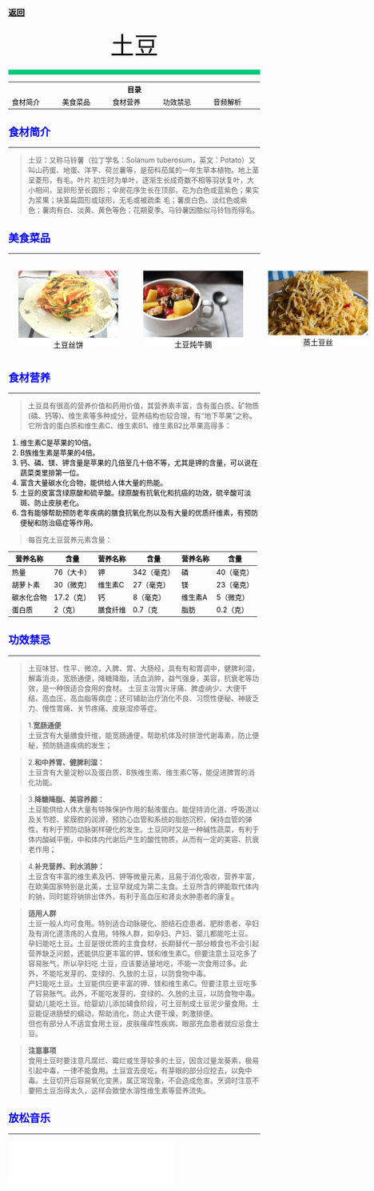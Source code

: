 ### [<font color="black">返回](../../../1.%20河南烩面.md#美食历史)

<div align="center">
    <font face="黑体" size="8">土豆</font>
</div></br>
<div style="background-color: #00CA79;height: 10px"></div>

<table style="border:none;">
    <tr>
        <th colspan="5"style="border:none;width: 850px">
            目录
        </th>
    </tr>
    <tr style="width: 500px; border:none;">
        <td style="border:none">
        食材简介
        </td>
        <td style="border:none">
        美食菜品
        </td>
        <td style="border:none">
        食材营养
        </td>
        <td style="border:none">
        功效禁忌
        </td>
        <td style="border:none">
        音频解析
        </td>
    </tr>
</table>

## <font color="blue">食材简介</font>

---

>土豆：又称马铃薯（拉丁学名：Solanum tuberosum，英文：Potato）又叫山药蛋、地蛋、洋芋、荷兰薯等，是茄科茄属的一年生草本植物。地上茎呈菱形，有毛。叶片
初生时为单叶，逐渐生长成奇数不相等羽状复叶，大小相间，呈卵形至长圆形；伞房花序生长在顶部，花为白色或蓝紫色；果实为浆果；块茎扁圆形或球形，无毛或被疏柔
毛；薯皮白色、淡红色或紫色；薯肉有白、淡黄、黄色等色；花期夏季。马铃薯因酷似马铃铛而得名。

## <font color="blue">美食菜品</font>

---

<div style="background: aquamarine;position: absolute;">
    <div style="background-color: white;width: 200px;height: 150px;margin: 20px;position: absolute;">
        <img src="../../../img/materials-dishes/土豆/土豆丝饼.jpg";width="100%";height="80%">
        <div style="font-size:15px;text-align: center;font-family: 'Bookman Old Style'">土豆丝饼</div>
    </div>
    <div style="background: white;width: 200px;height: 150px;margin:20px;position: absolute;left: 250px;">
         <img src="../../../img/materials-dishes/土豆/土豆炖牛腩.jpg";width="100%";height="70%">
        <div style="font-size:15px;text-align: center;font-family: 'Bookman Old Style'">土豆炖牛腩</div>
    </div>
    <div style="background-color: white;width: 200px;height: 150px;margin: 20px;position: absolute;left: 500px;">
        <img src="../../../img/materials-dishes/土豆/蒸土豆丝.png";width="100%";height="80%">
        <div style="font-size:15px;text-align: center;font-family: 'Bookman Old Style'">蒸土豆丝</div>
    </div>
    <div style="background: white;width: 200px;height: 150px;margin:20px;position: absolute;left: 750px;">
         <img src="../../../img/materials-dishes/土豆/奶油土豆泥.jpg";width="100%";height="70%">
        <div style="font-size:15px;text-align: center;font-family: 'Bookman Old Style'">奶油土豆泥</div>
    </div>
<div style="background: white;width: 200px;height: 150px;margin:20px;position: absolute;left: 1000px;">
         <img src="../../../img/materials-dishes/土豆/酸辣土豆丝.jpg";width="100%";height="70%">
        <div style="font-size:15px;text-align: center;font-family: 'Bookman Old Style'">酸辣土豆丝</div>
    </div>
</div>

<br>
<br>
<br>
<br>
<br>
<br>
<br>
<br>
<br>
<br>
<br>

## <font color="blue">食材营养</font>

---

>土豆具有很高的营养价值和药用价值，其营养素丰富，含有蛋白质、矿物质(磷、钙等)、维生素等多种成分，营养结构也较合理，有“地下苹果”之称。<br>
它所含的蛋白质和维生素C、维生素B1、维生素B2比苹果高得多：
1. 维生素C是苹果的10倍。
2. B族维生素是苹果的4倍。
3. 钙、磷、镁、钾含量是苹果的几倍至几十倍不等，尤其是钾的含量，可以说在蔬菜类里排第一位。
4. 富含大量碳水化合物，能供给人体大量的热能。
5. 土豆的皮富含绿原酸和硫辛酸。绿原酸有抗氧化和抗癌的功效，硫辛酸可淡斑、防止皮肤老化。
6. 含有能够帮助预防老年疾病的膳食抗氧化剂以及有大量的优质纤维素，有预防便秘和防治癌症等作用。

>每百克土豆营养元素含量：

| 营养名称  | 含量      | 营养名称 | 含量      | 营养名称 | 含量     |
|-------|---------|------|---------|------|--------|
| 热量    | 76（大卡）  | 钾    | 342（毫克） | 磷    | 40（毫克） |
| 胡萝卜素  | 30（微克）  | 维生素C | 27（毫克）  | 镁    | 23（毫克） |
| 碳水化合物 | 17.2（克） | 钙    | 8（毫克）   | 维生素A | 5（微克）  |
| 蛋白质   | 2（克）    | 膳食纤维 | 0.7（克   | 脂肪   | 0.2（克） |


## <font color="blue">功效禁忌</font>

---

>土豆味甘、性平、微凉，入脾、胃、大肠经，具有有和胃调中，健脾利湿，解毒消炎，宽肠通便，降糖降脂，活血消肿，益气强身，美容，抗衰老等功效，是一种很适合食用的食材。
土豆主治胃火牙痛、脾虚纳少、大便干结、高血压、高血脂等病症；还可辅助治疗消化不良、习惯性便秘、神疲乏力、慢性胃痛、关节疼痛、皮肤湿疹等症。

>1.**宽肠通便**<br>
 土豆含有大量膳食纤维，能宽肠通便，帮助机体及时排泄代谢毒素，防止便秘，预防肠道疾病的发生；

>2.**和中养胃、健脾利湿：**<br>
 土豆含有大量淀粉以及蛋白质、B族维生素、维生素C等，能促进脾胃的消化功能。

>3.**降糖降脂、美容养颜：**<br>
 土豆能供给人体大量有特殊保护作用的黏液蛋白。能促持消化道、呼吸道以及关节腔、浆膜腔的润滑，预防心血管和系统的脂肪沉积，保持血管的弹性，有利于预防动脉粥样硬化的发生。土豆同时又是一种碱性蔬菜，有利于体内酸碱平衡，中和体内代谢后产生的酸性物质，从而有一定的美容、抗衰老作用；

>4.**补充营养、利水消肿：**<br>
 土豆含有丰富的维生素及钙、钾等微量元素，且易于消化吸收，营养丰富，在欧美国家特别是北美，土豆早就成为第二主食。土豆所含的钾能取代体内的钠，同时能将钠排出体外，有利于高血压和肾炎水肿患者的康复。

>**适用人群**<br>
土豆一般人均可食用。特别适合动脉硬化、胆结石症患者、肥胖患者、孕妇及有消化道溃疡的人食用。特殊人群，如孕妇、产妇、婴儿都能吃土豆。<br>
孕妇能吃土豆。土豆是很优质的主食食材，长期替代一部分粮食也不会引起营养缺乏问题，还能供应更丰富的钾、镁和维生素C。但要注意土豆吃多了容易胀气，所以孕妇吃
土豆，应该要适量地吃，不能一次食用过多。此外，不能吃发芽的、变绿的、久放的土豆，以防食物中毒。<br>
产妇能吃土豆。土豆能供应更丰富的钾、镁和维生素C。但要注意土豆吃多了容易胀气。此外，不能吃发芽的、变绿的、久放的土豆，以防食物中毒。<br>
婴幼儿能吃土豆。给婴幼儿添加辅食阶段，可土豆制成土豆泥少量食用。土豆能促进肠壁的蠕动，帮助消化，防止大便干燥，刺激排便。<br>
但也有部分人不适宜食用土豆，皮肤瘙痒性疾病、眼部充血患者就应忌食土豆。

>**注意事项**<br>
食用土豆时要注意凡腐烂、霉烂或生芽较多的土豆，因含过量龙葵素，极易引起中毒，一律不能食用。土豆宜去皮吃，有芽眼的部分应挖去，以免中毒。土豆切开后容易氧化变黑，属正常现象，不会造成危害。烹调时注意不要把土豆泡得太久，这样会致使水溶性维生素等营养流失。

## <font color="blue">放松音乐</font>

---

<iframe frameborder="no" border="0" marginwidth="0" marginheight="0" width=330 height=86 src="//music.163.com/outchain/player?type=2&id=1893321422&auto=1&height=66"></iframe>




<br>
<br>
<br>
<br>
<br>



